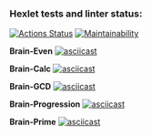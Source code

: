### Hexlet tests and linter status:
[![Actions Status](https://github.com/Anton-95/python-project-49/actions/workflows/hexlet-check.yml/badge.svg)](https://github.com/Anton-95/python-project-49/actions)
[![Maintainability](https://api.codeclimate.com/v1/badges/0c0398dc794e6fd5cbc6/maintainability)](https://codeclimate.com/github/Anton-95/python-project-49/maintainability)

**Brain-Even**
[![asciicast](https://asciinema.org/a/QQk2PvJfsgrN8ZRQ2oP5adDnl.svg)](https://asciinema.org/a/QQk2PvJfsgrN8ZRQ2oP5adDnl)

**Brain-Calc**
[![asciicast](https://asciinema.org/a/ff2sJDKPfO73NSAV95TYamEkM.svg)](https://asciinema.org/a/ff2sJDKPfO73NSAV95TYamEkM)

**Brain-GCD**
[![asciicast](https://asciinema.org/a/kD4SjLAE2Tb7Gfz5NzxlBD9li.svg)](https://asciinema.org/a/kD4SjLAE2Tb7Gfz5NzxlBD9li)

**Brain-Progression**
[![asciicast](https://asciinema.org/a/Yf18Gbpx8ThpvV0cWVBoCnlm9.svg)](https://asciinema.org/a/Yf18Gbpx8ThpvV0cWVBoCnlm9)

**Brain-Prime**
[![asciicast](https://asciinema.org/a/XYPgPVJ4fSEdHgpfMxasZ14S5.svg)](https://asciinema.org/a/XYPgPVJ4fSEdHgpfMxasZ14S5)